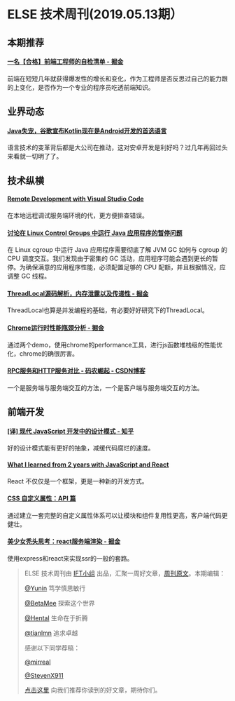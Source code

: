 # ELSE 技术周刊(2019.05.13期）

## 本期推荐

#### [一名【合格】前端工程师的自检清单 - 掘金](https://juejin.im/post/5cc1da82f265da036023b628)

前端在短短几年就获得爆发性的增长和变化，作为工程师是否反思过自己的能力跟的上变化，是否作为一个专业的程序员吃透前端知识。

## 业界动态

#### [Java失宠，谷歌宣布Kotlin现在是Android开发的首选语言](https://mp.weixin.qq.com/s/vCbhjy-YwhOJte1eiVVx2g)

语言技术的变革背后都是大公司在推动，这对安卓开发是利好吗？过几年再回过头来看就一切明了了。

## 技术纵横

#### [Remote Development with Visual Studio Code](https://code.visualstudio.com/blogs/2019/05/02/remote-development)

在本地远程调试服务端环境的代，更方便排查错误。

#### [讨论在 Linux Control Groups 中运行 Java 应用程序的暂停问题](https://mp.weixin.qq.com/s/PGeN5n2SjNLIi3H4gcQh1w)

在 Linux cgroup 中运行 Java 应用程序需要彻底了解 JVM GC 如何与 cgroup 的 CPU 调度交互。我们发现由于密集的 GC 活动，应用程序可能会遇到更长的暂停。为确保满意的应用程序性能，必须配置足够的 CPU 配额，并且根据情况，应调整 GC 线程。

#### [ThreadLocal源码解析，内存泄露以及传递性 - 掘金](https://juejin.im/post/5cd820dff265da03594890fb)

ThreadLocal也算是并发编程的基础，有必要好好研究下的ThreadLocal。

#### [Chrome运行时性能瓶颈分析 - 掘金](https://juejin.im/post/5cd15712e51d453a393af4c5)

通过两个demo，使用chrome的performance工具，进行js函数堆栈级的性能优化，chrome的确很厉害。

#### [RPC服务和HTTP服务对比 - 码农崛起 - CSDN博客](https://blog.csdn.net/michaelwubo/article/details/81316669)

一个是服务端与服务端交互的方法，一个是客户端与服务端交互的方法。


## 前端开发

#### [[译] 现代 JavaScript 开发中的设计模式 - 知乎](https://zhuanlan.zhihu.com/p/65398124)

好的设计模式能有更好的抽象，减缓代码腐烂的速度。

#### [What I learned from 2 years with JavaScript and React](https://medium.com/@reime005/what-i-learned-from-2-years-with-javascript-and-react-754d2dc6f1e1)

React 不仅仅是一个框架，更是一种新的开发方式。

#### [CSS 自定义属性：API 篇](https://mp.weixin.qq.com/s/aNg9n4nuqxhB7C1VfVXVVg)

通过建立一套完整的自定义属性体系可以让模块和组件复用性更高，客户端代码更健壮。


#### [美少女秃头思考：react服务端渲染 - 掘金](https://juejin.im/post/5cd3856bf265da03b36f0096)

使用express和react来实现ssr的一般的套路。

> ELSE 技术周刊由 [IFT小组](https://github.com/CtripFE) 出品，汇聚一周好文章，[周刊原文](https://zhuanlan.zhihu.com/p/65550251)。本期编辑：
> 
> [@Yunin](https://github.com/Yunin) 笃学慎思敏行
> 
> [@BetaMee](https://github.com/BetaMee) 探索这个世界
> 
> [@Hental](https://github.com/Hental) 生命在于折腾
> 
> [@tianlmn](https://github.com/tianlmn) 追求卓越
>
> 感谢以下同学荐稿：
> 
> [@mirreal](https://github.com/mirreal)
> 
> [@StevenX911](https://github.com/StevenX911)
>
> [点击这里](https://github.com/CtripFE/fe-weekly/issues) 向我们推荐你读到的好文章，期待你们。
